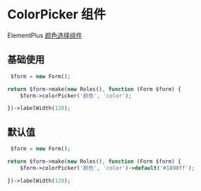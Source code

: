 # ColorPicker 组件

ElementPlus [颜色选择组件](https://element-plus.org/zh-CN/component/color-picker.html)

## 基础使用

```php
 $form = new Form();

return $form->make(new Roles(), function (Form $form) {
    $form->colorPicker('颜色', 'color');

})->labelWidth(120);
```

## 默认值

```php
 $form = new Form();

return $form->make(new Roles(), function (Form $form) {
    $form->colorPicker('颜色', 'color')->default('#1890ff');

})->labelWidth(120);
```
